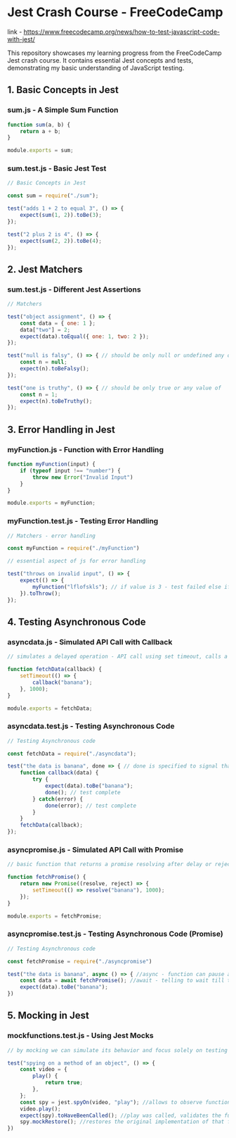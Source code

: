 # **Jest Crash Course - FreeCodeCamp**

link - https://www.freecodecamp.org/news/how-to-test-javascript-code-with-jest/

This repository showcases my learning progress from the FreeCodeCamp Jest crash course. 
It contains essential Jest concepts and tests, demonstrating my basic understanding of JavaScript testing.

## **1. Basic Concepts in Jest**
### sum.js - A Simple Sum Function
```javascript
function sum(a, b) {
    return a + b;
}

module.exports = sum;
```
### sum.test.js - Basic Jest Test
```javascript
// Basic Concepts in Jest

const sum = require("./sum");

test("adds 1 + 2 to equal 3", () => {
    expect(sum(1, 2)).toBe(3);
});

test("2 plus 2 is 4", () => {
    expect(sum(2, 2)).toBe(4);
});
```
## **2. Jest Matchers**
### sum.test.js - Different Jest Assertions
```javascript
// Matchers

test("object assignment", () => {
    const data = { one: 1 };
    data["two"] = 2;
    expect(data).toEqual({ one: 1, two: 2 });
});

test("null is falsy", () => { // should be only null or undefined any of
    const n = null;
    expect(n).toBeFalsy();
});

test("one is truthy", () => { // should be only true or any value of
    const n = 1;
    expect(n).toBeTruthy();
});
```
## **3. Error Handling in Jest**
### myFunction.js - Function with Error Handling
```javascript
function myFunction(input) {
    if (typeof input !== "number") {
        throw new Error("Invalid Input")
    }
}

module.exports = myFunction;
```
### myFunction.test.js - Testing Error Handling
```javascript
// Matchers - error handling

const myFunction = require("./myFunction")

// essential aspect of js for error handling 

test("throws on invalid input", () => {
    expect(() => {
        myFunction("lflofskls"); // if value is 3 - test failed else if invalid input - test passed
    }).toThrow();
});
```
## **4. Testing Asynchronous Code**
### asyncdata.js - Simulated API Call with Callback
```javascript
// simulates a delayed operation - API call using set timeout, calls a callback with result

function fetchData(callback) {
    setTimeout(() => {
        callback("banana");
    }, 1000);
}

module.exports = fetchData;
```
### asyncdata.test.js - Testing Asynchronous Code
```javascript
// Testing Asynchronous code

const fetchData = require("./asyncdata");

test("the data is banana", done => { // done is specified to signal that test is complete
    function callback(data) {
        try {
            expect(data).toBe("banana");
            done(); // test complete
        } catch(error) {
            done(error); // test complete
        }
    }
    fetchData(callback);
}); 
```
### asyncpromise.js - Simulated API Call with Promise
```javascript
// basic function that returns a promise resolving after delay or rejected

function fetchPromise() {
    return new Promise((resolve, reject) => {
        setTimeout(() => resolve("banana"), 1000);
    });
}

module.exports = fetchPromise;
```
### asyncpromise.test.js - Testing Asynchronous Code (Promise)
```javascript
// Testing Asynchronous code

const fetchPromise = require("./asyncpromise")

test("the data is banana", async () => { //async - function can pause and resume at some point, like waiting to finish
    const data = await fetchPromise(); //await - telling to wait till the promise settles and returns its result
    expect(data).toBe("banana");
})
```
## **5. Mocking in Jest**
### mockfunctions.test.js - Using Jest Mocks
```javascript
// by mocking we can simulate its behavior and focus solely on testing functions

test("spying on a method of an object", () => {
    const video = {
        play() {
            return true;
        },
    };
    const spy = jest.spyOn(video, "play"); //allows to observe functions real behavior
    video.play();
    expect(spy).toHaveBeenCalled(); //play was called, validates the functionality
    spy.mockRestore(); //restores the original implementation of that function
})
```
